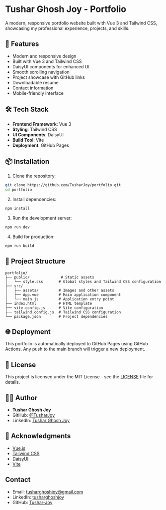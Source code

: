 # Tushar Ghosh Joy - Portfolio

A modern, responsive portfolio website built with Vue 3 and Tailwind CSS, showcasing my professional experience, projects, and skills.

## 🚀 Features

- Modern and responsive design
- Built with Vue 3 and Tailwind CSS
- DaisyUI components for enhanced UI
- Smooth scrolling navigation
- Project showcase with GitHub links
- Downloadable resume
- Contact information
- Mobile-friendly interface

## 🛠️ Tech Stack

- **Frontend Framework**: Vue 3
- **Styling**: Tailwind CSS
- **UI Components**: DaisyUI
- **Build Tool**: Vite
- **Deployment**: GitHub Pages

## 📦 Installation

1. Clone the repository:

```bash
git clone https://github.com/TusharJoy/portfolio.git
cd portfolio
```

2. Install dependencies:

```bash
npm install
```

3. Run the development server:

```bash
npm run dev
```

4. Build for production:

```bash
npm run build
```

## 🎨 Project Structure

```
portfolio/
├── public/              # Static assets
│   └── style.css       # Global styles and Tailwind CSS configuration
├── src/
│   ├── assets/         # Images and other assets
│   ├── App.vue         # Main application component
│   └── main.js         # Application entry point
├── index.html          # HTML template
├── vite.config.js      # Vite configuration
├── tailwind.config.js  # Tailwind CSS configuration
└── package.json        # Project dependencies
```

## 🌐 Deployment

This portfolio is automatically deployed to GitHub Pages using GitHub Actions. Any push to the main branch will trigger a new deployment.

## 📝 License

This project is licensed under the MIT License - see the [LICENSE](LICENSE) file for details.

## 👨‍💻 Author

- **Tushar Ghosh Joy**
- GitHub: [@TusharJoy](https://github.com/TusharJoy)
- LinkedIn: [Tushar Ghosh Joy](https://www.linkedin.com/in/tushar-ghosh-joy/)

## 🙏 Acknowledgments

- [Vue.js](https://vuejs.org/)
- [Tailwind CSS](https://tailwindcss.com/)
- [DaisyUI](https://daisyui.com/)
- [Vite](https://vitejs.dev/)

## Contact

- Email: tusharghoshjoy@gmail.com
- LinkedIn: [tusharghoshjoy](https://linkedin.com/in/tusharghoshjoy)
- GitHub: [Tushar-Joy](https://github.com/Tushar-Joy)
